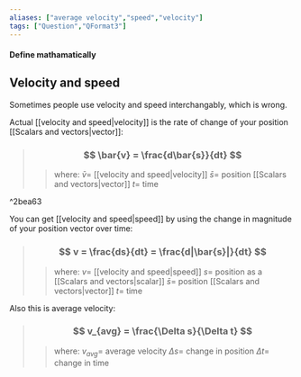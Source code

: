 ```yaml
---
aliases: ["average velocity","speed","velocity"]
tags: ["Question","QFormat3"]
---
```


#### Define mathamatically
## Velocity and speed
Sometimes people use velocity and speed interchangably, which is wrong.

Actual [[velocity and speed|velocity]] is the rate of change of your position [[Scalars and vectors|vector]]:

> ### $$ \bar{v} = \frac{d\bar{s}}{dt} $$ 
>> where:
>> $\bar{v}=$ [[velocity and speed|velocity]]
>> $\bar{s}=$ position [[Scalars and vectors|vector]]
>> $t=$ time

^2bea63

You can get [[velocity and speed|speed]] by using the change in magnitude of your position vector over time:

> ### $$ v = \frac{ds}{dt} = \frac{d|\bar{s}|}{dt} $$ 
>> where:
>> $v=$ [[velocity and speed|speed]]
>> $s=$ position as a [[Scalars and vectors|scalar]]
>> $\bar{s}=$ position [[Scalars and vectors|vector]]
>> $t=$ time

Also this is average velocity:

> ### $$ v_{avg} = \frac{\Delta s}{\Delta t} $$ 
>> where:
>> $v_{avg}=$ average velocity 
>> $\Delta s=$ change in position
>> $\Delta t=$ change in time